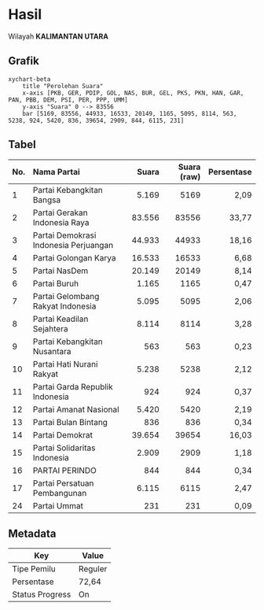 # Hasil

Wilayah **KALIMANTAN UTARA**

## Grafik

```mermaid
xychart-beta
    title "Perolehan Suara"
    x-axis [PKB, GER, PDIP, GOL, NAS, BUR, GEL, PKS, PKN, HAN, GAR, PAN, PBB, DEM, PSI, PER, PPP, UMM]
    y-axis "Suara" 0 --> 83556
    bar [5169, 83556, 44933, 16533, 20149, 1165, 5095, 8114, 563, 5238, 924, 5420, 836, 39654, 2909, 844, 6115, 231]
```

## Tabel

| No. | Nama Partai                           | Suara  | Suara (raw) | Persentase |
|:--- |:------------------------------------- | ------:| -----------:| ----------:|
| 1   | Partai Kebangkitan Bangsa             | 5.169  | 5169        | 2,09       |
| 2   | Partai Gerakan Indonesia Raya         | 83.556 | 83556       | 33,77      |
| 3   | Partai Demokrasi Indonesia Perjuangan | 44.933 | 44933       | 18,16      |
| 4   | Partai Golongan Karya                 | 16.533 | 16533       | 6,68       |
| 5   | Partai NasDem                         | 20.149 | 20149       | 8,14       |
| 6   | Partai Buruh                          | 1.165  | 1165        | 0,47       |
| 7   | Partai Gelombang Rakyat Indonesia     | 5.095  | 5095        | 2,06       |
| 8   | Partai Keadilan Sejahtera             | 8.114  | 8114        | 3,28       |
| 9   | Partai Kebangkitan Nusantara          | 563    | 563         | 0,23       |
| 10  | Partai Hati Nurani Rakyat             | 5.238  | 5238        | 2,12       |
| 11  | Partai Garda Republik Indonesia       | 924    | 924         | 0,37       |
| 12  | Partai Amanat Nasional                | 5.420  | 5420        | 2,19       |
| 13  | Partai Bulan Bintang                  | 836    | 836         | 0,34       |
| 14  | Partai Demokrat                       | 39.654 | 39654       | 16,03      |
| 15  | Partai Solidaritas Indonesia          | 2.909  | 2909        | 1,18       |
| 16  | PARTAI PERINDO                        | 844    | 844         | 0,34       |
| 17  | Partai Persatuan Pembangunan          | 6.115  | 6115        | 2,47       |
| 24  | Partai Ummat                          | 231    | 231         | 0,09       |


## Metadata

| Key             | Value   |
| --------------- | ------- |
| Tipe Pemilu     | Reguler |
| Persentase      | 72,64   |
| Status Progress | On      |



